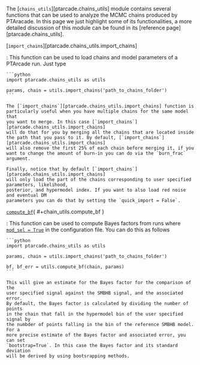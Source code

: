 The [`chains_utils`][ptarcade.chains_utils] module contains several functions 
that can be used to analyze the MCMC chains produced by PTAracade. In this page
we just highlight some of its functionalities, a more detailed discussion of 
this module can be found in its [reference page][ptarcade.chains_utils].

[`import_chains`][ptarcade.chains_utils.import_chains]

:   This function can be used to load chains and model parameters of a PTArcade 
    run. Just type 

    ```python
    import ptarcade.chains_utils as utils

    params, chain = utils.import_chains('path_to_chains_folder')
    ```

    The [`import_chains`][ptarcade.chains_utils.import_chains] function is 
    particularly useful when you have multiple chains for the same model that 
    you want to merge. In this case [`import_chains`][ptarcade.chains_utils.import_chains]
    will do that for you by merging all the chains that are located inside
    the path that you pass to it. By default, [`import_chains`][ptarcade.chains_utils.import_chains]
    will also remove the first 25% of each chain before merging it, if you
    want to change the amount of burn-in you can do via the `burn_frac` argument. 

    Finally, notice that by default [`import_chains`][ptarcade.chains_utils.import_chains]
    will only load the part of the chains corresponding to user specified parameters, likelihood,
    posterior, and hypermodel index. If you want to also load red noise and eventual DM
    parameters you can do that by setting the `quick_import = False`. 
    


[`compute_bf`](#+chain_utils.compute_bf){ #+chain_utils.compute_bf }

:   This function can be used to compute Bayes factors from runs where [`mod_sel = True`][mod_sel]
    in the configuration file. You can do this as follows

    ```python
    import ptarcade.chains_utils as utils

    params, chain = utils.import_chains('path_to_chains_folder')

    bf, bf_err = utils.compute_bf(chain, params)
    ```

    This will give an estimate for the Bayes factor for the comparison of the
    user specified signal against the SMBHB signal, and the associated error. 
    By default, the Bayes factor is calculated by dividing the number of points
    in the chain that fall in the hypermodel bin of the user specified signal by
    the numbder of points falling in the bin of the reference SMBHB model. For a 
    more precise estimate of the Bayes factor and associated error, you can set
    `bootstrap=True`. In this case the Bayes factor and its standard deviation
    will be derived by using bootsrapping methods.

[out]: ../outputs.md
[import]: ptarcade.chains_utils.import_chains
[mod_sel]: ../inputs/config.md#+config.mod_sel